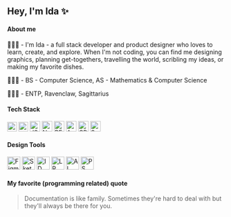 ##  Hey, I'm Ida ✨

#### About me 
👩🏻‍💻 - I'm Ida - a full stack developer and product designer who loves to learn, create, and explore. When I'm not coding, you can find me designing graphics, planning get-togethers, travelling the world, scribling my ideas, or making my favorite dishes.

👩🏻‍🎓 - BS - Computer Science, AS - Mathematics & Computer Science

💁🏻‍♀️ - ENTP, Ravenclaw, Sagittarius

#### Tech Stack

<img width="22px" alt="HTML5" src="https://user-images.githubusercontent.com/36140849/97833637-adb02980-1c8a-11eb-8592-89a6356eba9b.png" />  <img width="22px" alt="CSS" src="https://user-images.githubusercontent.com/36140849/97772550-93007800-1b05-11eb-99dc-e5ca02c928e0.png" />  <img width="24px" alt="JS" src="https://user-images.githubusercontent.com/36140849/97772525-651b3380-1b05-11eb-8694-d3f6afba9dbf.png" />  <img width="24px" alt="NODE" src="https://user-images.githubusercontent.com/36140849/97772467-bd9e0100-1b04-11eb-8cad-3e5e2518f331.png" />  <img width="24px" alt="REACT" src="https://user-images.githubusercontent.com/36140849/97772583-c3481680-1b05-11eb-9487-7401ef226ee3.png" />  <img width="24px" alt="ANGULAR" src="https://user-images.githubusercontent.com/36140849/97772584-c3e0ad00-1b05-11eb-9304-127cffd91ab0.png" /> <img width="24px" alt="CPP" src="https://user-images.githubusercontent.com/36140849/97773342-102eeb80-1b0c-11eb-978a-05965267a12b.png" />  <img width="24px" alt="SWIFT" src="https://user-images.githubusercontent.com/36140849/97772581-c216e980-1b05-11eb-843f-39e7a4ce54dc.png" />  

#### Design Tools

<img width="30px" alt="Figma" src="https://user-images.githubusercontent.com/36140849/97833487-51e5a080-1c8a-11eb-8852-600a52693d5a.png" /> <img width="30px" alt="Sketch" src="https://user-images.githubusercontent.com/36140849/97772822-d6f47c80-1b07-11eb-8228-d08587efd68f.png" /> <img width="30px" alt="ID" src="https://user-images.githubusercontent.com/36140849/97772823-d78d1300-1b07-11eb-8b81-fa2c5858b79d.png" /> <img width="30px" alt="LR" src="https://user-images.githubusercontent.com/36140849/97772824-d78d1300-1b07-11eb-9475-1b48e1a25cd5.png" /> <img width="30px" alt="AI" src="https://user-images.githubusercontent.com/36140849/97772825-d825a980-1b07-11eb-9bea-a750906b72e6.png" /> <img width="30px" alt="PS" src="https://user-images.githubusercontent.com/36140849/97772829-d8be4000-1b07-11eb-882f-5ecae5908458.png" />

#### My favorite (programming related) quote 
> Documentation is like family. Sometimes they're hard to deal with but they'll always be there for you.





